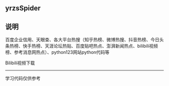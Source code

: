yrzsSpider
--------
## 说明

百度企业信用、天眼查、各大平台热搜（知乎热榜、微博热搜、抖音热榜、今日头条热榜、快手热榜、天涯论坛热贴、百度贴吧热点、澎湃新闻热点、bilibili视频榜、参考消息网热点）、python123网站python代码等

Bilibili视频下载

--------
学习代码仅供参考